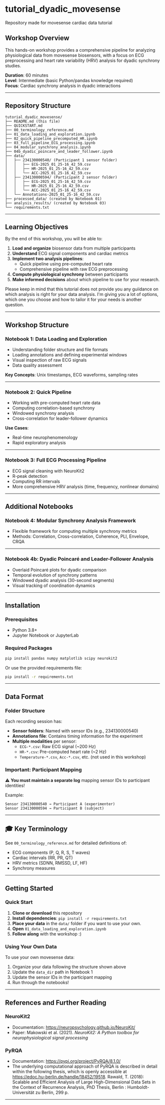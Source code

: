 # tutorial_dyadic_movesense
Repository made for movesense cardiac data tutorial


## Workshop Overview

This hands-on workshop provides a comprehensive pipeline for analyzing physiological data from movesense biosensors, with a focus on ECG preprocessing and heart rate variability (HRV) analysis for dyadic synchrony studies.

**Duration**: 60 minutes  
**Level**: Intermediate (basic Python/pandas knowledge required)  
**Focus**: Cardiac synchrony analysis in dyadic interactions

---

## Repository Structure

```
tutorial_dyadic_movesense/
├── README.md (this file)
├── QUICKSTART.md
├── 00_terminology_reference.md
├── 01_data_loading_and_exploration.ipynb
├── 02_quick_pipeline_precomputed_HR.ipynb
├── 03_full_pipeline_ECG_processing.ipynb
├── 04_modular_synchrony_analysis.ipynb
├── 04b_dyadic_poincare_and_leader_follower.ipynb
├── data/
│   ├── 234130000540/ (Participant 1 sensor folder)
│   │   ├── ECG-2025_01_25-16_42_59.csv
│   │   ├── HR-2025_01_25-16_42_59.csv
│   │   └── ACC-2025_01_25-16_42_59.csv
│   ├── 234130000594/ (Participant 2 sensor folder)
│   │   ├── ECG-2025_01_25-16_42_59.csv
│   │   ├── HR-2025_01_25-16_42_59.csv
│   │   └── ACC-2025_01_25-16_42_59.csv
│   └── Annotations-2025_01_25-16_42_59.csv
├── processed_data/ (created by Notebook 01)
├── analysis_results/ (created by Notebook 03)
└── requirements.txt
```

---

## Learning Objectives

By the end of this workshop, you will be able to:

1. **Load and organize** biosensor data from multiple participants
2. **Understand** ECG signal components and cardiac metrics
3. **Implement two analysis pipelines**:
   - Quick pipeline using pre-computed heart rate
   - Comprehensive pipeline with raw ECG preprocessing
4. **Compute physiological synchrony** between participants
5. **Make informed decisions** about which pipeline to use for your research.

Please keep in mind that this tutorial does not provide you any guiidance on which analysis is right for your data analysis. I'm giving you a lot of options, which one you choose and how to tailor it for your needs is another question.

---

## Workshop Structure

### **Notebook 1: Data Loading and Exploration**
- Understanding folder structure and file formats
- Loading annotations and defining experimental windows
- Visual inspection of raw ECG signals
- Data quality assessment

**Key Concepts**: Unix timestamps, ECG waveforms, sampling rates

---

### **Notebook 2: Quick Pipeline**
- Working with pre-computed heart rate data
- Computing correlation-based synchrony
- Windowed synchrony analysis
- Cross-correlation for leader-follower dynamics

**Use Cases**: 
- Real-time neurophenomenology
- Rapid exploratory analysis

---

### **Notebook 3: Full ECG Processing Pipeline**
- ECG signal cleaning with NeuroKit2
- R-peak detection
- Computing RR intervals
- More comprehensive HRV analysis (time, frequency, nonlinear domains)


---

## Additional Notebooks

### **Notebook 4: Modular Synchrony Analysis Framework**
- Flexible framework for computing multiple synchrony metrics
- Methods: Correlation, Cross-correlation, Coherence, PLI, Envelope, CRQA

---

### **Notebook 4b: Dyadic Poincaré and Leader-Follower Analysis**
- Overlaid Poincaré plots for dyadic comparison
- Temporal evolution of synchrony patterns
- Windowed dyadic analysis (30-second segments)
- Visual tracking of coordination dynamics

---

## Installation

### Prerequisites
- Python 3.8+
- Jupyter Notebook or JupyterLab

### Required Packages

```bash
pip install pandas numpy matplotlib scipy neurokit2
```

Or use the provided requirements file:

```bash
pip install -r requirements.txt
```

---

## Data Format

### Folder Structure
Each recording session has:
- **Sensor folders**: Named with sensor IDs (e.g., 234130000540)
- **Annotations file**: Contains timing information for the experiment
- **Multiple modalities** per sensor:
  - `ECG-*.csv`: Raw ECG signal (~200 Hz)
  - `HR-*.csv`: Pre-computed heart rate (~2 Hz)
  - `Temperature-*.csv`, `Acc-*.csv`, etc. (not used in this workshop)

### Important: Participant Mapping
⚠️ **You must maintain a separate log** mapping sensor IDs to participant identities!

Example:
```
Sensor 234130000540 → Participant A (experimenter)
Sensor 234130000594 → Participant B (subject)
```

---

## 🎓 Key Terminology

See `00_terminology_reference.md` for detailed definitions of:
- ECG components (P, Q, R, S, T waves)
- Cardiac intervals (RR, PR, QT)
- HRV metrics (SDNN, RMSSD, LF, HF)
- Synchrony measures

---

## Getting Started

### Quick Start

1. **Clone or download** this repository
2. **Install dependencies**: `pip install -r requirements.txt`
3. **Place your data** in the `data/` folder if you want to use your own.
4. **Open** `01_data_loading_and_exploration.ipynb`
5. **Follow along** with the workshop :)

### Using Your Own Data

To use your own movesense data:

1. Organize your data following the structure shown above
2. Update the `data_dir` path in Notebook 1
3. Update the sensor IDs in the participant mapping
4. Run through the notebooks!

---



## References and Further Reading

### NeuroKit2
- Documentation: https://neuropsychology.github.io/NeuroKit/
- Paper: Makowski et al. (2021). *NeuroKit2: A Python toolbox for neurophysiological signal processing*

### PyRQA
- Documentation: https://pypi.org/project/PyRQA/8.1.0/
- The underlying computational approach of PyRQA is described in detail within the following thesis, which is openly accessible at https://edoc.hu-berlin.de/handle/18452/19518. Rawald, T. (2018): Scalable and Efficient Analysis of Large High-Dimensional Data Sets in the Context of Recurrence Analysis, PhD Thesis, Berlin : Humboldt-Universität zu Berlin, 299 p.

---


